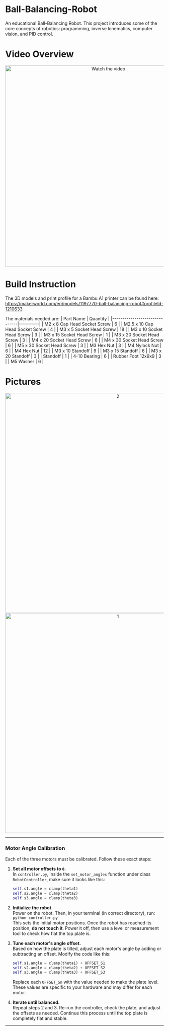 # Ball-Balancing-Robot
An educational Ball-Balancing Robot. This project introduces some of the core concepts of robotics: programming, inverse kinematics, computer vision, and PID control.

# Video Overview
<div align="center">
  <a href="https://www.youtube.com/watch?v=l92hJUUjWb0&t=6s">
    <img src="https://img.youtube.com/vi/l92hJUUjWb0/0.jpg" alt="Watch the video" width="640">
  </a>
</div>

# Build Instruction

The 3D models and print profile for a Bambu A1 printer can be found here: https://makerworld.com/en/models/1197770-ball-balancing-robot#profileId-1210633

The materials needed are:
| Part Name                     | Quantity |
|-------------------------------|----------|
| M2 x 8 Cap Head Socket Screw  | 6        |
| M2.5 x 10 Cap Head Socket Screw  | 4        |
| M3 x 5 Socket Head Screw      | 18       |
| M3 x 10 Socket Head Screw     | 3        |
| M3 x 15 Socket Head Screw     | 1        |
| M3 x 20 Socket Head Screw     | 3        |
| M4 x 20 Socket Head Screw     | 6        |
| M4 x 30 Socket Head Screw     | 6        |
| M5 x 30 Socket Head Screw     | 3        |
| M3 Hex Nut                   | 3        |
| M4 Nylock Nut                | 6        |
| M4 Hex Nut                   | 12       |
| M3 x 10 Standoff             | 9        |
| M3 x 15 Standoff             | 6        |
| M3 x 20 Standoff             | 3        |
| Standoff                     | 1        |
| 4-10 Bearing                 | 6        |
| Rubber Foot 12x9x9           | 3        |
| M5 Washer                    | 6        |

# Pictures

<div align="center">
  <img src="https://github.com/user-attachments/assets/a4252720-81c4-4c18-85fc-d38fa5c8ed7a" alt="2" width="700" />
</div>
<div align="center">
  <img src="https://github.com/user-attachments/assets/8eb9a714-8835-46d8-bd33-cb98a85422c6" alt="1" width="700" />
</div>

---

### Motor Angle Calibration
Each of the three motors must be calibrated. Follow these exact steps:

1. **Set all motor offsets to `0`.**  
   In `controller.py`, inside the `set_motor_angles` function under class `RobotController`, make sure it looks like this:  
   ```python
   self.s1.angle = clamp(theta1)
   self.s2.angle = clamp(theta2)
   self.s3.angle = clamp(theta3)
    ```
2. **Initialize the robot.**  
   Power on the robot. Then, in your terminal (in correct directory), run:  
   `python controller.py`  
   This sets the initial motor positions. Once the robot has reached its position, **do not touch it**. Power it off, then use a level or measurement tool to check how flat the top plate is.

3. **Tune each motor's angle offset.**  
   Based on how the plate is tilted, adjust each motor's angle by adding or subtracting an offset. Modify the code like this:
   ```python
   self.s1.angle = clamp(theta1) + OFFSET_S1
   self.s2.angle = clamp(theta2) + OFFSET_S2
   self.s3.angle = clamp(theta3) + OFFSET_S3
   ```
   Replace each `OFFSET_Sn` with the value needed to make the plate level. These values are specific to your hardware and may differ for each motor.

4. **Iterate until balanced.**  
   Repeat steps 2 and 3. Re-run the controller, check the plate, and adjust the offsets as needed. Continue this process until the top plate is completely flat and stable.

---

